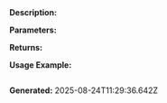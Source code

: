 
## 

**Description:** 

**Parameters:**


**Returns:** 

**Usage Example:**
```typescript

```

**Generated:** 2025-08-24T11:29:36.642Z
